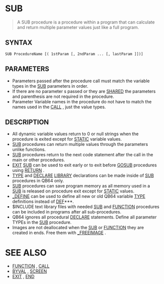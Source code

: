# SUB
> A SUB procedure is a procedure within a program that can calculate and return multiple parameter values just like a full program.

## SYNTAX
`SUB ProcedureName [( 1stParam [, 2ndParam ... [, lastParam ]])]`

## PARAMETERS
* Parameters passed after the procedure call must match the variable types in the [SUB](SUB.md) parameters in order.
* If there are no parameter s passed or they are [SHARED](SHARED.md) the parameters and parenthesis are not required in the procedure.
* Parameter Variable names in the procedure do not have to match the names used in the [CALL](CALL.md) , just the value types.


## DESCRIPTION
* All dynamic variable values return to 0 or null strings when the procedure is exited except for [STATIC](STATIC.md) variable values.
* [SUB](SUB.md) procedures can return multiple values through the parameters unlike functions.
* [SUB](SUB.md) procedures return to the next code statement after the call in the main or other procedures.
* [EXIT](EXIT.md) [SUB](SUB.md) can be used to exit early or to exit before [GOSUB](GOSUB.md) procedures using [RETURN](RETURN.md) .
* [TYPE](TYPE.md) and [DECLARE](DECLARE.md) [LIBRARY](LIBRARY.md) declarations can be made inside of [SUB](SUB.md) procedures in QB64 only.
* [SUB](SUB.md) procedures can save program memory as all memory used in a [SUB](SUB.md) is released on procedure exit except for [STATIC](STATIC.md) values.
* [_DEFINE](_DEFINE.md) can be used to define all new or old QB64 variable [TYPE](TYPE.md) definitions instead of [DEF](DEF.md)***.
* $INCLUDE text library files with needed [SUB](SUB.md) and [FUNCTION](FUNCTION.md) procedures can be included in programs after all sub-procedures.
* QB64 ignores all procedural [DECLARE](DECLARE.md) statements. Define all parameter TYPEs in the [SUB](SUB.md) procedure.
* Images are not deallocated when the [SUB](SUB.md) or [FUNCTION](FUNCTION.md) they are created in ends. Free them with [_FREEIMAGE](_FREEIMAGE.md) .


# SEE ALSO
* [FUNCTION](FUNCTION.md) , [CALL](CALL.md)
* [BYVAL](BYVAL.md) , [SCREEN](SCREEN.md)
* [EXIT](EXIT.md) , [END](END.md)

